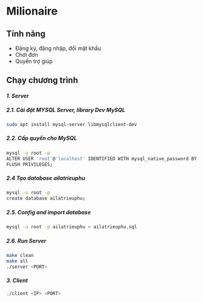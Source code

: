 # Milionaire


## Tính năng

- Đăng ký, đăng nhập, đổi mật khẩu
- Chơi đơn
- Quyền trợ giúp


## Chạy chương trình

#### _1. Server_ ####

##### 2.1. Cài đặt MYSQL Server, library Dev MySQL #####
```sh
sudo apt install mysql-server libmysqlclient-dev
```

##### 2.2. Cấp quyền cho MySQL #####

```sh
mysql -u root -p
ALTER USER 'root'@'localhost' IDENTIFIED WITH mysql_native_password BY 'YOUR_PASSWORD';
FLUSH PRIVILEGES;

```

##### 2.4 Tạo database ailatrieuphu

```sh
mysql -u root -p
create database ailatrieuphu;
```

##### 2.5. Config and import database

```sh
mysql -u root -p ailatrieuphu < ailatrieuphu.sql 
```

##### 2.6. Run Server #####

```sh
make clean
make all
./server <PORT>
```

#### _3. Client_ ####

```sh
./client <IP> <PORT>
```



